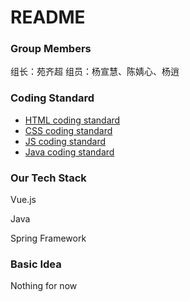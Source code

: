# README
###  Group Members
组长：苑齐超
组员：杨宣慧、陈婧心、杨逍
### Coding Standard
- [HTML coding standard](CodingStandard/CS_HTML.md)
- [CSS coding standard](CodingStandard/CS_CSS.md)
- [JS coding standard](CodingStandard/CS_JavaScript.md)
- [Java coding standard](CodingStandard/CS_Java.md)

### Our Tech Stack

Vue.js

Java

Spring Framework

### Basic Idea
Nothing for now

